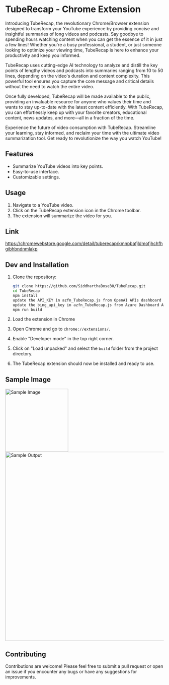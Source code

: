 # TubeRecap - Chrome Extension

Introducing TubeRecap, the revolutionary Chrome/Browser extension designed to transform your YouTube experience by providing concise and insightful summaries of long videos and podcasts. Say goodbye to spending hours watching content when you can get the essence of it in just a few lines! Whether you're a busy professional, a student, or just someone looking to optimize your viewing time, TubeRecap is here to enhance your productivity and keep you informed.

TubeRecap uses cutting-edge AI technology to analyze and distill the key points of lengthy videos and podcasts into summaries ranging from 10 to 50 lines, depending on the video's duration and content complexity. This powerful tool ensures you capture the core message and critical details without the need to watch the entire video.

Once fully developed, TubeRecap will be made available to the public, providing an invaluable resource for anyone who values their time and wants to stay up-to-date with the latest content efficiently. With TubeRecap, you can effortlessly keep up with your favorite creators, educational content, news updates, and more—all in a fraction of the time.

Experience the future of video consumption with TubeRecap. Streamline your learning, stay informed, and reclaim your time with the ultimate video summarization tool. Get ready to revolutionize the way you watch YouTube!

## Features

- Summarize YouTube videos into key points.
- Easy-to-use interface.
- Customizable settings.

## Usage
1. Navigate to a YouTube video.
2. Click on the TubeRecap extension icon in the Chrome toolbar.
3. The extension will summarize the video for you.

## Link
https://chromewebstore.google.com/detail/tuberecap/kmnpbafjldmofjhchfhgibhbndnmlakp

## Dev and Installation

1. Clone the repository:

   ```bash
   git clone https://github.com/SiddharthaBose30/TubeRecap.git
   cd TubeRecap 
   npm install
   update the API_KEY in azfn_TubeRecap.js from OpenAI APIs dashboard
   update the bing_api_key in azfn_TubeRecap.js from Azure Dashboard API KEYs.
   npm run build
2. Load the extension in Chrome
3. Open Chrome and go to `chrome://extensions/`.
4. Enable "Developer mode" in the top right corner.
5. Click on "Load unpacked" and select the `build` folder from the project directory.
6. The TubeRecap extension should now be installed and ready to use.

## Sample Image

<img src="/src/Sample-image.png" alt="Sample Image" width="200">
<img src="demo.png" alt="Sample Output" width="600" heigh="600">

## Contributing
Contributions are welcome! Please feel free to submit a pull request or open an issue if you encounter any bugs or have any suggestions for improvements.   
